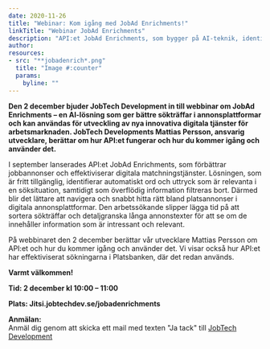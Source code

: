 ```yaml
---
date: 2020-11-26
title: "Webinar: Kom igång med JobAd Enrichments!"
linkTitle: "Webinar JobAd Enrichments"
description: "API:et JobAd Enrichments, som bygger på AI-teknik, identifierar automatiskt ord i annonser som har verklig betydelse i en söksituation, samtidigt som överflödig information filtreras bort."
author: 
resources:
- src: "**jobadenrich*.png"
  title: "Image #:counter"
  params:
    byline: ""
---
```

**Den 2 december bjuder JobTech Development in till webbinar om JobAd Enrichments – en AI-lösning som ger bättre sökträffar i annonsplattformar och kan användas för utveckling av nya innovativa digitala tjänster för arbetsmarknaden. 
JobTech Developments Mattias Persson, ansvarig utvecklare, berättar om hur API:et fungerar och hur du kommer igång och använder det.**

I september lanserades API:et JobAd Enrichments, som förbättrar jobbannonser och effektiviserar digitala matchningstjänster. Lösningen, som är fritt tillgänglig, identifierar automatiskt ord och uttryck som är relevanta i en söksituation, samtidigt som överflödig information filtreras bort. Därmed blir det lättare att navigera och snabbt hitta rätt bland platsannonser i digitala annonsplattformar. 
Den arbetssökande slipper lägga tid på att sortera sökträffar och detaljgranska långa annonstexter för att se om de innehåller information som är intressant och relevant.  

På webbinaret den 2 december berättar vår utvecklare Mattias Persson om API:et och hur du kommer igång och använder det. Vi visar också hur API:et har effektiviserat sökningarna i Platsbanken, där det redan används.




**Varmt välkommen!**

**Tid: 2 december kl 10:00 – 11:00** 
 
**Plats: Jitsi.jobtechdev.se/jobadenrichments**
 
**Anmälan:**  
Anmäl dig genom att skicka ett mail med texten "Ja tack" till [JobTech Development](mailto:jobtechdevelopment@arbetsformedlingen.se)










